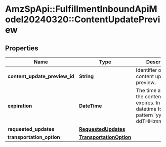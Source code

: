 # AmzSpApi::FulfillmentInboundApiModel20240320::ContentUpdatePreview

## Properties
Name | Type | Description | Notes
------------ | ------------- | ------------- | -------------
**content_update_preview_id** | **String** | Identifier of a content update preview. | 
**expiration** | **DateTime** | The time at which the content update expires. In [ISO 8601](https://developer-docs.amazon.com/sp-api/docs/iso-8601) datetime format with pattern &#x60;yyyy-MM-ddTHH:mm:ss.sssZ&#x60;. | 
**requested_updates** | [**RequestedUpdates**](RequestedUpdates.md) |  | 
**transportation_option** | [**TransportationOption**](TransportationOption.md) |  | 

